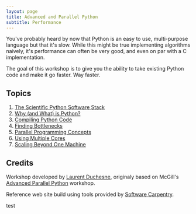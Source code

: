 ```yaml
---
layout: page
title: Advanced and Parallel Python
subtitle: Performance
---
```

You've probably heard by now that Python is an easy to use, multi-purpose language but that it's slow. While this might be true implementing algorithms naively, it's performance can often be very good, and even on par with a C implementation.

The goal of this workshop is to give you the ability to take existing Python code and make it go faster. Way faster.

## Topics

1. [The Scientific Python Software Stack](01-stack.html)
2. [Why (and What) is Python?](02-interpreter.html)
3. [Compiling Python Code](03-compiling.html)
4. [Finding Bottlenecks](04-profiling.html)
5. [Parallel Programming Concepts](05-parallel-concepts.html)
6. [Using Multiple Cores](06-multiprocessing.html)
7. [Scaling Beyond One Machine](07-mpi.html)

## Credits

Workshop developed by <a href="mailto:laurent.duchesne@calculquebec.ca">Laurent Duchesne</a>, originaly based on McGill's <a href="https://github.com/calculquebec/cq-formation-advanced-python/tree/mcgill">Advanced Parallel Python</a> workshop.

Reference web site build using tools provided by <a href="http://software-carpentry.org/">Software Carpentry</a>.

test
